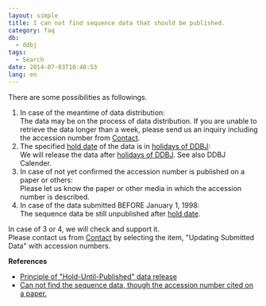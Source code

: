 ```yaml
---
layout: simple
title: I can not find sequence data that should be published.
category: faq
db:
  - ddbj
tags: 
  - Search
date: 2014-07-03T10:48:53
lang: en
---
```


There are some possibilities as followings.

1. In case of the meantime of data distribution:   
    The data may be on the process of data distribution. If you are
    unable to retrieve the data longer than a week, please send us an
    inquiry including the accession number from [Contact](https://forms.gle/7g2YCoBjqvbBBW9V8).
1. The specified [hold date](/ddbj/submission-e.html#holddate) of the
    data is in [holidays of DDBJ](/ddbj/submission-e.html#working-day):   
    We will release the data after [holidays of
    DDBJ](/ddbj/submission-e.html#working-day). See also DDBJ Calender.
1. In case of not yet confirmed the accession number is published
    on a paper or others:   
    Please let us know the paper or other media in which the accession
    number is described.
1. In case of the data submitted BEFORE January 1, 1998:   
    The sequence data be still unpublished after [hold
    date](/ddbj/submission-e.html#holddate).

In case of 3 or 4, we will check and support it.  
Please contact us from [Contact](https://forms.gle/7g2YCoBjqvbBBW9V8) by
selecting the item, "Updating Submitted Data" with accession numbers.

**References**
- [Principle of "Hold-Until-Published" data release](/insdc/data-release-policy-e.html)
- [Can not find the sequence data, though the accession number cited on a paper.](/faq/en/cannot-find-accession-number-cited-paper-e.html)
